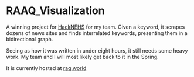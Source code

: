 # RAAQ_Visualization
A winning project for [HackNEHS](hacknehs.com) for my team. Given a keyword, it scrapes dozens of news sites and finds interrelated keywords, presenting them in a bidirectional graph.

Seeing as how it was written in under eight hours, it still needs some heavy work. My team and I will most likely get back to it in the Spring.

It is currently hosted at [raq.world](http://www.raq.world)
